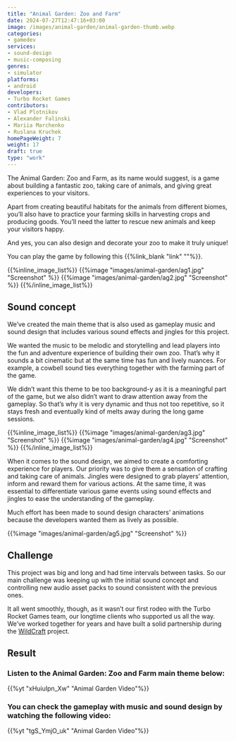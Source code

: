 ```yaml
---
title: "Animal Garden: Zoo and Farm"
date: 2024-07-27T12:47:16+03:00
image: /images/animal-garden/animal-garden-thumb.webp
categories:
- gamedev
services:
- sound-design
- music-composing
genres:
- simulator
platforms:
- android
developers:
- Turbo Rocket Games
contributors:
- Vlad Plotnikov    
- Alexander Falinski
- Mariia Marchenko
- Ruslana Kruchek
homePageWeight: 7
weight: 17
draft: true
type: "work"
---
```


The Animal Garden: Zoo and Farm, as its name would suggest, is a game about building a fantastic zoo, taking care of animals, and giving great experiences to your visitors.

Apart from creating beautiful habitats for the animals from different biomes, you’ll also have to practiсe your farming skills in harvesting crops and producing goods. You’ll need the latter to rescue new animals and keep your visitors happy.

And yes, you can also design and decorate your zoo to make it truly unique!

You can play the game by following this {{%link_blank "link" ""%}}.

{{%inline_image_list%}}
{{%image "images/animal-garden/ag1.jpg" "Screenshot" %}}
{{%image "images/animal-garden/ag2.jpg" "Screenshot" %}}
{{%/inline_image_list%}}

## Sound concept

We’ve created the main theme that is also used as gameplay music and sound design that includes various sound effects and jingles for this project.

We wanted the music to be melodic and storytelling and lead players into the fun and adventure experience of building their own zoo. That’s why it sounds a bit cinematic but at the same time has fun and lively nuances. For example, a cowbell sound ties everything together with the farming part of the game.

We didn’t want this theme to be too background-y as it is a meaningful part of the game, but we also didn’t want to draw attention away from the gameplay. So that’s why it is very dynamic and thus not too repetitive, so it stays fresh and eventually kind of melts away during the long game sessions.

{{%inline_image_list%}}
{{%image "images/animal-garden/ag3.jpg" "Screenshot" %}}
{{%image "images/animal-garden/ag4.jpg" "Screenshot" %}}
{{%/inline_image_list%}}

When it comes to the sound design, we aimed to create a comforting experience for players. Our priority was to give them a sensation of crafting and taking care of animals. Jingles were designed to grab players’ attention, inform and reward them for various actions. At the same time, it was essential to differentiate various game events using sound effects and jingles to ease the understanding of the gameplay.

Much effort has been made to sound design characters’ animations because the developers wanted them as lively as possible.

{{%image "images/animal-garden/ag5.jpg" "Screenshot" %}}

## Challenge

This project was big and long and had time intervals between tasks. So our main challenge was keeping up with the initial sound concept and controlling new audio asset packs to sound consistent with the previous ones.

It all went smoothly, though, as it wasn’t our first rodeo with the Turbo Rocket Games team, our longtime clients who supported us all the way. We’ve worked together for years and have built a solid partnership during the [WildCraft](works/wildcraft) project.

## Result

### Listen to the Animal Garden: Zoo and Farm main theme below:

{{%yt "xHuiuIpn_Xw" "Animal Garden Video"%}}

### You can check the gameplay with music and sound design by watching the following video:

{{%yt "tgS_YmjO_uk" "Animal Garden Video"%}}